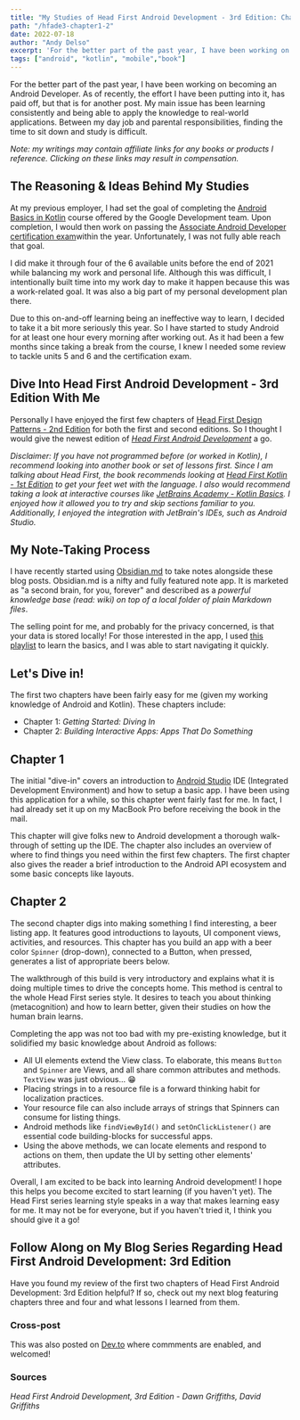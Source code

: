 ```yaml
---
title: "My Studies of Head First Android Development - 3rd Edition: Chapters 1 & 2"
path: "/hfade3-chapter1-2"
date: 2022-07-18
author: "Andy Delso"
excerpt: 'For the better part of the past year, I have been working on becoming an Android Developer...'
tags: ["android", "kotlin", "mobile","book"]
---
```

For the better part of the past year, I have been working on becoming an Android Developer. As of recently, the effort I have been putting into it, has paid off, but that is for another post. My main issue has been learning consistently and being able to apply the knowledge to real-world applications. Between my day job and parental responsibilities, finding the time to sit down and study is difficult.

*Note: my writings may contain affiliate links for any books or products I reference. Clicking on these links may result in compensation.*

## The Reasoning & Ideas Behind My Studies
At my previous employer, I had set the goal of completing the [Android Basics in Kotlin](https://developer.android.com/courses/android-basics-kotlin/course) course offered by the Google Development team. Upon completion, I would then work on passing the [Associate Android Developer certification exam](https://developers.google.com/certification/associate-android-developer)within the year. Unfortunately, I was not fully able reach that goal. 

I did make it through four of the 6 available units before the end of 2021 while balancing my work and personal life. Although this was difficult, I intentionally built time into my work day to make it happen because this was a work-related goal. It was also a big part of my personal development plan there.

Due to this on-and-off learning being an ineffective way to learn, I decided to take it a bit more seriously this year. So I have started to study Android for at least one hour every morning after working out. As it had been a few months since taking a break from the course, I knew I needed some review to tackle units 5 and 6 and the certification exam.

## Dive Into Head First Android Development - 3rd Edition With Me
Personally I have enjoyed the first few chapters of [Head First Design Patterns - 2nd Edition](https://amzn.to/3Kvqh4d) for both the first and second editions. So I thought I would give the newest edition of [*Head First Android Development*](https://amzn.to/3JoTixn) a go.

*Disclaimer: If you have not programmed before (or worked in Kotlin), I recommend looking into another book or set of lessons first. Since I am talking about Head First, the book recommends looking at [Head First Kotlin - 1st Edition](https://amzn.to/3LY1ZQC) to get your feet wet with the language. I also would recommend taking a look at interactive courses like [JetBrains Academy - Kotlin Basics](https://hyperskill.org/tracks/18). I enjoyed how it allowed you to try and skip sections familiar to you. Additionally, I enjoyed the integration with JetBrain's IDEs, such as Android Studio.*

## My Note-Taking Process
I have recently started using [Obsidian.md](https://obsidian.md) to take notes alongside these blog posts. Obsidian.md is a nifty and fully featured note app. It is marketed as "a second brain, for you, forever" and described as a *powerful knowledge base (read: wiki) on top of a local folder of plain Markdown files*.

The selling point for me, and probably for the privacy concerned, is that your data is stored locally! For those interested in the app, I used [this playlist](https://www.youtube.com/watch?v=QgbLb6QCK88&list=PL3NaIVgSlAVLHty1-NuvPa9V0b0UwbzBd) to learn the basics, and I was able to start navigating it quickly.

## Let's Dive in!
The first two chapters have been fairly easy for me (given my working knowledge of Android and Kotlin). These chapters include:
- Chapter 1: *Getting Started: Diving In*
- Chapter 2: *Building Interactive Apps: Apps That Do Something*

## Chapter 1
The initial "dive-in" covers an introduction to [Android Studio](https://developer.android.com/studio) IDE (Integrated Development Environment) and how to setup a basic app. I have been using this application for a while, so this chapter went fairly fast for me. In fact, I had already set it up on my MacBook Pro before receiving the book in the mail.

This chapter will give folks new to Android development a thorough walk-through of setting up the IDE. The chapter also includes an overview of where to find things you need within the first few chapters. The first chapter also gives the reader a brief introduction to the Android API ecosystem and some basic concepts like layouts.

## Chapter 2
The second chapter digs into making something I find interesting, a beer listing app. It features good introductions to layouts, UI component views, activities, and resources. This chapter has you build an app with a beer color `Spinner` (drop-down), connected to a Button, when pressed, generates a list of appropriate beers below.

The walkthrough of this build is very introductory and explains what it is doing multiple times to drive the concepts home. This method is central to the whole Head First series style. It desires to teach you about thinking (metacognition) and how to learn better, given their studies on how the human brain learns.

Completing the app was not too bad with my pre-existing knowledge, but it solidified my basic knowledge about Android as follows:
- All UI elements extend the View class. To elaborate, this means `Button` and `Spinner` are Views, and all share common attributes and methods. `TextView` was just obvious... 😁
- Placing strings in to a resource file is a forward thinking habit for localization practices.
- Your resource file can also include arrays of strings that Spinners can consume for listing things.
- Android methods like `findViewById()` and `setOnClickListener()` are essential code building-blocks for successful apps.
- Using the above methods, we can locate elements and respond to actions on them, then update the UI by setting other elements' attributes.

Overall, I am excited to be back into learning Android development! I hope this helps you become excited to start learning (if you haven't yet). The Head First series learning style speaks in a way that makes learning easy for me. It may not be for everyone, but if you haven't tried it, I think you should give it a go!

## Follow Along on My Blog Series Regarding Head First Android Development: 3rd Edition

Have you found my review of the first two chapters of Head First Android Development: 3rd Edition helpful? If so, check out my next blog featuring chapters three and four and what lessons I learned from them.

### Cross-post
This was also posted on [Dev.to](https://dev.to/ddaypunk/my-studies-of-head-first-android-development-3rd-edition-chapters-1-2-2l1c) where commments are enabled, and welcomed!

### Sources
*Head First Android Development, 3rd Edition - Dawn Griffiths, David Griffiths*

